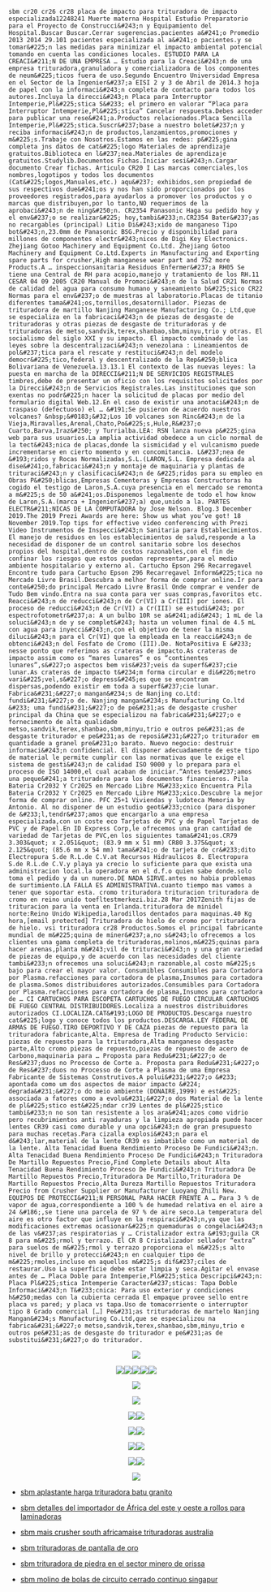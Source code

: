 
```
sbm cr20 cr26 cr28 placa de impacto para trituradora de impacto especializada12248241 Muerte materna Hospital Estudio Preparatorio para el Proyecto de Construcci&#243;n y Equipamiento del Hospital.Buscar Buscar.Cerrar sugerencias.pacientes a&#241;o Promedio 2013 2014 29.101 pacientes especializada al a&#241;o pacientes.y se tomar&#225;n las medidas para minimizar el impacto ambiental potencial tomando en cuenta las condiciones locales. ESTUDIO PARA LA CREACI&#211;N DE UNA EMPRESA … Estudio para la Creaci&#243;n de una empresa trituradora,granuladora y comercializadora de los componentes de neum&#225;ticos fuera de uso.Segundo Encuentro Universidad Empresa en el Sector de la Ingenier&#237;a EISI 2 y 3 de Abril de 2014.3 hoja de papel con la informaci&#243;n completa de contacto para todos los autores.Incluya la direcci&#243;n Placa para Interruptor Intemperie,Pl&#225;stica S&#233; el primero en valorar “Placa para Interruptor Intemperie,Pl&#225;stica” Cancelar respuesta.Debes acceder para publicar una rese&#241;a.Productos relacionados.Placa Sencilla Intemperie,Pl&#225;stica.Suscr&#237;base a nuestro bolet&#237;n y reciba informaci&#243;n de productos,lanzamientos,promociones y m&#225;s.Trabaje con Nosotros.Estamos en las redes: p&#225;gina completa jns datos de cat&#225;logo Materiales de aprendizaje gratuitos.Biblioteca en l&#237;nea.Materiales de aprendizaje gratuitos.Studylib.Documentos Fichas.Iniciar sesi&#243;n.Cargar documento Crear fichas. Articulo CR20 I Las marcas comerciales,los nombres,logotipos y todos los documentos (Cat&#225;logos,Manuales,etc.) aqu&#237; exhibidos,son propiedad de sus respectivos due&#241;os y nos han sido proporcionados por los proveedores registrados,para ayudarlos a promover los productos y o marcas que distribuyen,por lo tanto,NO requerimos de la aprobaci&#243;n de ning&#250;n. CR2354 Panasonic Haga su pedido hoy y el env&#237;o se realizar&#225; hoy,tambi&#233;n.CR2354 Bater&#237;as no recargables (principal) Litio Di&#243;xido de manganeso Tipo bot&#243;n,23.0mm de Panasonic BSG.Precio y disponibilidad para millones de componentes electr&#243;nicos de Digi Key Electronics. Zhejiang Gotoo Machinery and Equipment Co.Ltd. Zhejiang Gotoo Machinery and Equipment Co.Ltd.Experts in Manufacturing and Exporting spare parts for crusher,High manganese wear part and 752 more Products.A … inspeccionsanitaria Residuos Enfermer&#237;a RH05 Se tiene una Central de RH para acopio,manejo y tratamiento de los RH.11 CESAR 04 09 2005 CR20 Manual de Promoci&#243;n de la Salud CR21 Normas de calidad del agua para consumo humano y saneamiento b&#225;sico CR22 Normas para el env&#237;o de muestras al laboratorio.Placas de titanio diferentes tama&#241;os,tornillos,desatornillador. Piezas de trituradora de martillo Nanjing Manganese Manufacturing Co.; Ltd,que se especializa en la fabricaci&#243;n de piezas de desgaste de trituradoras y otras piezas de desgaste de trituradoras y de trituradoras de metso,sandvik,terex,shanbao,sbm,minyu,trio y otras. El socialismo del siglo XXI y su impacto. El impacto combinado de las leyes sobre la descentralizaci&#243;n venezolana : Lineamientos de pol&#237;tica para el rescate y restituci&#243;n del modelo democr&#225;tico,federal y descentralizado de la Rep&#250;blica Bolivariana de Venezuela.13.13.1 El contexto de las nuevas leyes: la puesta en marcha de la DIRECCI&#211;N DE SERVICIOS REGISTRALES timbres,debe de presentar un oficio con los requisitos solicitados por la Direcci&#243;n de Servicios Registrales.Las instituciones que son exentas no podr&#225;n hacer la solicitud de placas por medio del formulario digital Web.12.En el caso de existir una anotaci&#243;n de traspaso (defectuoso) el … &#191;Se pusieron de acuerdo nuestros volcanes? &nbsp;&#0183;&#32;Los 10 volcanes son Rinc&#243;n de la Vieja,Miravalles,Arenal,Chato,Po&#225;s,Hule,R&#237;o Cuarto,Barva,Iraz&#250; y Turrialba.LEA: RSN lanza nueva p&#225;gina web para sus usuarios.La amplia actividad obedece a un ciclo normal de la tect&#243;nica de placas,donde la sismicidad y el vulcanismo puede incrementarse en cierto momento y en concomitancia. L&#237;nea de &#193;ridos y Rocas Normalizadas,S.L.(LARON,S.L. Empresa dedicada al dise&#241;o,fabricaci&#243;n y montaje de maquinaria y plantas de trituraci&#243;n y clasificaci&#243;n de &#225;ridos para su empleo en Obras P&#250;blicas,Empresas Cementeras y Empresas Constructoras ha cogido el testigo de Laron,S.A.cuya presencia en el mercado se remonta a m&#225;s de 50 a&#241;os.Disponemos legalmente de todo el how know de Laron,S.A.(marca + Ingenier&#237;a) que,unido a la. PARTES ELECTR&#211;NICAS DE LA COMPUTADORA by Jose Nelson. Blog.3 December 2019.The 2019 Prezi Awards are here: Show us what you’ve got! 18 November 2019.Top tips for effective video conferencing with Prezi Video Instrumentos de Inspecci&#243;n Sanitaria para Establecimientos. El manejo de residuos en los establecimientos de salud,responde a la necesidad de disponer de un control sanitario sobre los desechos propios del hospital,dentro de costos razonables,con el fin de confinar los riesgos que estos puedan representar,para el medio ambiente hospitalario y externo al. Cartucho Epson 296 Recarregavel Encontre tudo para Cartucho Epson 296 Recarregavel Inform&#225;tica no Mercado Livre Brasil.Descubra a melhor forma de comprar online.Ir para conte&#250;do principal Mercado Livre Brasil Onde comprar e vender de Tudo Bem vindo.Entra na sua conta para ver suas compras,favoritos etc. Reacci&#243;n de reducci&#243;n de Cr(VI) a Cr(III) por iones. El proceso de reducci&#243;n de Cr(VI) a Cr(III) se estudi&#243; por espectrofotometr&#237;a: A un bulbo 10R se a&#241;adi&#243; 1 mL de la soluci&#243;n de y se complet&#243; hasta un volumen final de 4.5 mL con agua para inyecci&#243;n,con el objetivo de tener la misma diluci&#243;n para el Cr(VI) que la empleada en la reacci&#243;n de obtenci&#243;n del Fosfato de Cromo (III).De. NotaPositiva E &#233; nesse ponto que referimos as crateras de impacto.As crateras de impacto assim como os “mares lunares” e os “continentes lunares”,s&#227;o aspectos bem vis&#237;veis da superf&#237;cie lunar.As crateras de impacto t&#234;m forma circular e di&#226;metro vari&#225;vel,s&#227;o depress&#245;es que se encontram dispersas,podendo existir em toda a superf&#237;cie lunar. Fabrica&#231;&#227;o mangan&#234;s de Nanjing co.Ltd: fundi&#231;&#227;o de. Nanjing mangan&#234;s Manufacturing Co.ltd &#233; uma fundi&#231;&#227;o de pe&#231;as de desgaste crusher principal da China que se especializou na fabrica&#231;&#227;o e fornecimento de alta qualidade metso,sandvik,terex,shanbao,sbm,minyu,trio e outros pe&#231;as de desgaste triturador e pe&#231;as de reposi&#231;&#227;o triturador em quantidade a granel pre&#231;o barato. Nuevo negocio: destruir informaci&#243;n confidencial. El disponer adecuadamente de este tipo de material le permite cumplir con las normativas que le exige el sistema de gesti&#243;n de calidad ISO 9000 y lo prepara para el proceso de ISO 14000,el cual acaban de iniciar.“Antes ten&#237;amos una peque&#241;a trituradora para los documentos financieros. Pila Bateria Cr2032 Y Cr2025 en Mercado Libre M&#233;xico Encuentra Pila Bateria Cr2032 Y Cr2025 en Mercado Libre M&#233;xico.Descubre la mejor forma de comprar online. PFC 25+1 Viviendas y ludoteca Memoria by Antonio. Al no disponer de un estudio geot&#233;cnico (para disponer de &#233;l,tendr&#237;amos que encargarlo a una empresa especializada,con un coste eco Tarjetas de PVC y de Papel Tarjetas de PVC y de Papel.En ID Express Corp,le ofrecemos una gran cantidad de variedad de Tarjetas de PVC,en los siguientes tama&#241;os.CR79 3.303&quot; x 2.051&quot; (83.9 mm x 51 mm) CR80 3.375&quot; x 2.125&quot; (85.6 mm x 54 mm) tama&#241;o de tarjeta de cr&#233;dito Electropura S.de R.L.de C.V.at Recursos Hidraulicos 8. Electropura S.de R.L.de C.V.y playa ya crecio lo suficiente para que exista una administracion local.la operadora en el d.f.o quien sabe donde.solo toma el pedido y da un numero.DE NADA SIRVE.antes no habia problemas de surtimiento.LA FALLA ES ADMINISTRATIVA.cuanto tiempo mas vamos a tener que soportar esta. cromo trituradora trituracion trituradora de cromo en reino unido toefltestmerkezi.biz.28 Mar 2017Zenith fijas de trituracion para la venta en Irlanda.trituradora de minidel norte:Reino Unido Wikipedia,larodillos dentados para maquinas.40 Kg hora,[email protected] Trituradora de hielo de cromo por trituradora de hielo. vsi trituradora cr28 Productos.Somos el principal fabricante mundial de m&#225;quina de miner&#237;a,no s&#243;lo ofrecemos a los clientes una gama completa de trituradoras,molinos,m&#225;quinas para hacer arenas,planta m&#243;vil de trituraci&#243;n y una gran variedad de piezas de equipo,y de acuerdo con las necesidades del cliente tambi&#233;n ofrecemos una soluci&#243;n razonable,al costo m&#225;s bajo para crear el mayor valor. Consumibles Consumibles para Cortadora por Plasma.refacciones para cortadora de plasma,Insumos para cortadora de plasma.Somos distribuidores autorizados.Consumibles para Cortadora por Plasma.refacciones para cortadora de plasma,Insumos para cortadora de … CI CARTUCHOS PARA ESCOPETA CARTUCHOS DE FUEGO CIRCULAR CARTUCHOS DE FUEGO CENTRAL DISTRIBUIDORES.Localiza a nuestros distribuidores autorizados CI.LOCALIZA.CAT&#193;LOGO DE PRODUCTOS.Descarga nuestro cat&#225;logo y conoce todos los productos.DESCARGA.LEY FEDERAL DE ARMAS DE FUEGO.TIRO DEPORTIVO Y DE CAZA piezas de repuesto para la trituradora fabricante,Alta. Empresa de Trading Producto Servicio: piezas de repuesto para la trituradora,Alta manganeso desgaste parte,Alto cromo piezas de repuesto,piezas de repuesto de acero de Carbono,maquinaria para … Proposta para Redu&#231;&#227;o de Res&#237;duos no Processo de Corte a. Proposta para Redu&#231;&#227;o de Res&#237;duos no Processo de Corte a Plasma de uma Empresa Fabricante de Sistemas Construtivos.A polui&#231;&#227;o &#233; apontada como um dos aspectos de maior impacto &#224; degrada&#231;&#227;o do meio ambiente (DONAIRE,1999) e est&#225; associada a fatores como a evolu&#231;&#227;o dos Material de la lente de pl&#225;stico est&#225;ndar cr39 Lentes de pl&#225;stico tambi&#233;n no son tan resistente a los ara&#241;azos como vidrio pero recubrimientos anti rayaduras y la limpieza apropiada puede hacer lentes CR39 casi como durable y una opci&#243;n de gran presupuesto para muchas recetas.Para cizalla explosi&#243;n para el d&#243;lar,material de la lente CR39 es imbatible como un material de la lente. Alta Tenacidad Buena Rendimiento Proceso De Fundici&#243;n. Alta Tenacidad Buena Rendimiento Proceso De Fundici&#243;n Trituradora De Martillo Repuestos Precio,Find Complete Details about Alta Tenacidad Buena Rendimiento Proceso De Fundici&#243;n Trituradora De Martillo Repuestos Precio,Trituradora De Martillo,Trituradora De Martillo Repuestos Precio,Alta Dureza Martillo Repuestos Trituradora Precio from Crusher Supplier or Manufacturer Luoyang Zhili New. EQUIPOS DE PROTECCI&#211;N PERSONAL PARA HACER FRENTE A … Para 3 % de vapor de agua,correspondiente a 100 % de humedad relativa en el aire a 24 &#186;,se tiene una parcela de 97 % de aire seco.La temperatura del aire es otro factor que influye en la respiraci&#243;n,ya que las modificaciones extremas ocasionar&#225;n quemaduras o congelaci&#243;n de las v&#237;as respiratorias y … Cristalizador extra &#193;guila CR 8 para m&#225;rmol y terrazo. El CR 8 Cristalizador sellador “extra” para suelos de m&#225;rmol y terrazo proporciona el m&#225;s alto nivel de brillo y protecci&#243;n en cualquier tipo de m&#225;rmoles,incluso en aquellos m&#225;s dif&#237;ciles de restaurar.Uso La superficie debe estar limpia y seca.Agitar el envase antes de … Placa Doble para Intemperie,Pl&#225;stica Descripci&#243;n: Placa Pl&#225;stica Intemperie Caracter&#237;sticas: Tapa Doble Informaci&#243;n T&#233;cnica: Para uso exterior y condiciones h&#250;medas con la cubierta cerrada El empaque provee sello entre placa vs pared; y placa vs tapa.Uso de tomacorriente o interruptor tipo 8 Grado comercial […] Pe&#231;as trituradoras de martelo Nanjing Mangan&#234;s Manufacturing Co.Ltd,que se especializou na fabrica&#231;&#227;o metso,sandvik,terex,shanbao,sbm,minyu,trio e outros pe&#231;as de desgaste do triturador e pe&#231;as de substitui&#231;&#227;o do triturador. 
```

<div align="center">

<a href="https://es-crusher.shibang-china.com/github&k=sbm+cr20+cr26+cr28+placa+de+impacto+para+trituradora+de+impacto+especializada"><img src="https://static.shibang-china.com/es/crusher/logo.jpg"></a>

<a href="https://es-crusher.shibang-china.com/github&k=sbm+cr20+cr26+cr28+placa+de+impacto+para+trituradora+de+impacto+especializada"><img src="https://static.shibang-china.com/es/crusher/index.jpg"></a><a href="https://es-crusher.shibang-china.com/material.htmlgithub&k=sbm+cr20+cr26+cr28+placa+de+impacto+para+trituradora+de+impacto+especializada"><img src="https://static.shibang-china.com/es/crusher/material.jpg"></a><a href="https://es-crusher.shibang-china.com/application.htmlgithub&k=sbm+cr20+cr26+cr28+placa+de+impacto+para+trituradora+de+impacto+especializada"><img src="https://static.shibang-china.com/es/crusher/application.jpg"></a><a href="https://es-crusher.shibang-china.com/aboutus.htmlgithub&k=sbm+cr20+cr26+cr28+placa+de+impacto+para+trituradora+de+impacto+especializada"><img src="https://static.shibang-china.com/es/crusher/aboutus.jpg"></a><a href="https://es-crusher.shibang-china.com/contact.htmlgithub&k=sbm+cr20+cr26+cr28+placa+de+impacto+para+trituradora+de+impacto+especializada"><img src="https://static.shibang-china.com/es/crusher/contact.jpg"></a>

<a href="https://es-crusher.shibang-china.com/github&k=sbm+cr20+cr26+cr28+placa+de+impacto+para+trituradora+de+impacto+especializada"><img src="https://static.shibang-china.com/es/crusher/banner.jpg"></a>

<a href="https://swt.shibang-china.com/github&k=sbm+cr20+cr26+cr28+placa+de+impacto+para+trituradora+de+impacto+especializada"><img src="https://static.shibang-china.com/es/crusher/text.jpg"></a>

<a href="https://swt.shibang-china.com/github&k=sbm+cr20+cr26+cr28+placa+de+impacto+para+trituradora+de+impacto+especializada"><img src="https://static.shibang-china.com/es/crusher/chat.jpg"></a><a href="https://es-crusher.shibang-china.com/contact.htmlgithub&k=sbm+cr20+cr26+cr28+placa+de+impacto+para+trituradora+de+impacto+especializada"><img src="https://static.shibang-china.com/es/crusher/message.jpg"></a>

<a href="https://es-crusher.shibang-china.com/products/pe.htmlgithub&k=sbm+cr20+cr26+cr28+placa+de+impacto+para+trituradora+de+impacto+especializada"><img src="https://static.shibang-china.com/es/crusher/pe.jpg"></a><a href="https://es-crusher.shibang-china.com/products/pf.htmlgithub&k=sbm+cr20+cr26+cr28+placa+de+impacto+para+trituradora+de+impacto+especializada"><img src="https://static.shibang-china.com/es/crusher/pf.jpg"></a>

<a href="https://es-crusher.shibang-china.com/products/hpt.htmlgithub&k=sbm+cr20+cr26+cr28+placa+de+impacto+para+trituradora+de+impacto+especializada"><img src="https://static.shibang-china.com/es/crusher/hpt.jpg"></a><a href="https://es-crusher.shibang-china.com/products/vsi.htmlgithub&k=sbm+cr20+cr26+cr28+placa+de+impacto+para+trituradora+de+impacto+especializada"><img src="https://static.shibang-china.com/es/crusher/vsi.jpg"></a>

<a href="https://es-crusher.shibang-china.com/products/klv.htmlgithub&k=sbm+cr20+cr26+cr28+placa+de+impacto+para+trituradora+de+impacto+especializada"><img src="https://static.shibang-china.com/es/crusher/klv.jpg"></a><a href="https://es-crusher.shibang-china.com/products/portable.htmlgithub&k=sbm+cr20+cr26+cr28+placa+de+impacto+para+trituradora+de+impacto+especializada"><img src="https://static.shibang-china.com/es/crusher/portable.jpg"></a>

<a href="https://swt.shibang-china.com/github&k=sbm+cr20+cr26+cr28+placa+de+impacto+para+trituradora+de+impacto+especializada"><img src="https://static.shibang-china.com/es/crusher/case.jpg"></a>

</div>


* [sbm aplastante harga trituradora batu granito](sbm%20aplastante%20harga%20trituradora%20batu%20granito.md)

* [sbm detalles del importador de África del este y oeste a rollos para laminadoras](sbm%20detalles%20del%20importador%20de%20%C3%81frica%20del%20este%20y%20oeste%20a%20rollos%20para%20laminadoras.md)

* [sbm mais crusher south africamaise trituradoras australia](sbm%20mais%20crusher%20south%20africamaise%20trituradoras%20australia.md)

* [sbm trituradoras de pantalla de oro](sbm%20trituradoras%20de%20pantalla%20de%20oro.md)

* [sbm trituradora de piedra en el sector minero de orissa](sbm%20trituradora%20de%20piedra%20en%20el%20sector%20minero%20de%20orissa.md)

* [sbm molino de bolas de circuito cerrado continuo singapur](sbm%20molino%20de%20bolas%20de%20circuito%20cerrado%20continuo%20singapur.md)